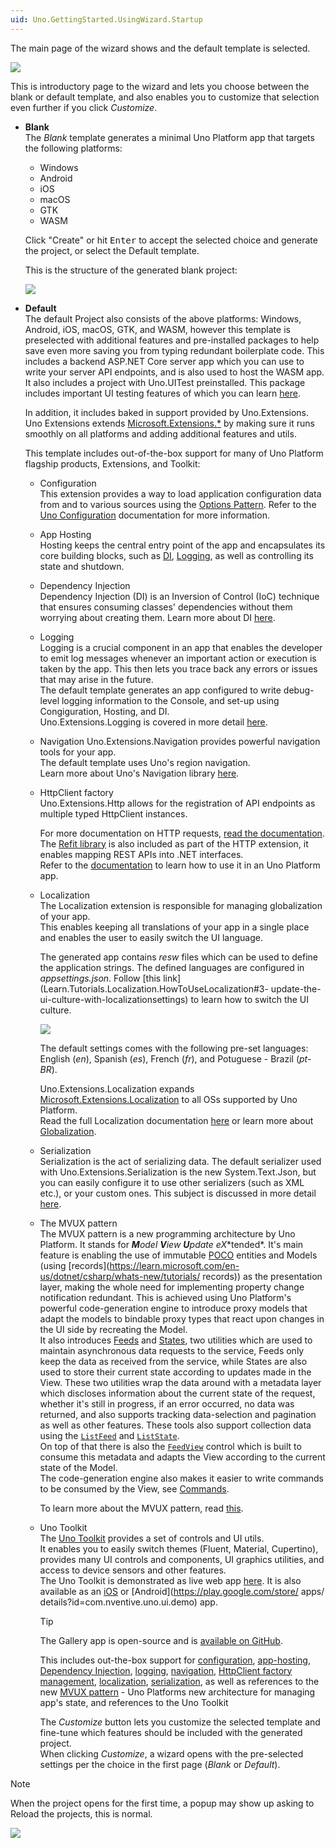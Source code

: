```yaml
---
uid: Uno.GettingStarted.UsingWizard.Startup
---
```


The main page of the wizard shows and the default template is selected.

![](assets/intro.jpg)

This is introductory page to the wizard and lets you choose between the blank or default template, and also enables you to customize that selection even further if you click *Customize*.

- **Blank**  
    The *Blank* template generates a minimal Uno Platform app that targets the following platforms:  
    - Windows
    - Android
    - iOS
    - macOS
    - GTK
    - WASM

    Click "Create" or hit <kbd>Enter</kbd> to accept the selected choice and generate the project, or select the Default template.

    This is the structure of the generated blank project:

    ![](assets/blank-project-structure.jpg)    

- **Default**  
    The default Project also consists of the above platforms: Windows, Android, iOS, macOS, GTK, and WASM, however this template is preselected with additional features and pre-installed packages to help save even more saving you from typing redundant boilerplate code.
    This includes a backend ASP.NET Core server app which you can use to write your server API endpoints, and is also used to host the WASM app.  
    It also includes a project with Uno.UITest preinstalled. This package includes important UI testing features of which you can learn [here](xref:Uno.UITest.GetStarted).  

    In addition, it includes baked in support provided by Uno.Extensions. Uno Extensions extends [Microsoft.Extensions.*](https://learn.microsoft.com/en-us/dotnet/standard/runtime-libraries-overview#extensions-to-the-runtime-libraries) by making sure it runs smoothly on all platforms and adding additional features and utils.

    This template includes out-of-the-box support for many of Uno Platform flagship products, Extensions, and Toolkit:

    - Configuration  
        This extension provides a way to load application configuration data from and to various sources using the [Options Pattern](https://learn.microsoft.com/en-us/dotnet/core/extensions/options).
        Refer to the [Uno Configuration](xref:Overview.Configuration) documentation for more information.

    - App Hosting  
        Hosting keeps the central entry point of the app and encapsulates its core building blocks, such as [DI](#dependency-injection), [Logging](#logging), as well as controlling its state and shutdown.

    - Dependency Injection  
        Dependency Injection (DI) is an Inversion of Control (IoC) technique that ensures consuming classes' dependencies without them worrying about creating them.
        Learn more about DI [here](xref:Overview.DependencyInjection).

    - Logging  
        Logging is a crucial component in an app that enables the developer to emit log messages whenever an important action or execution is taken by the app. This then lets you trace back any errors or issues that may arise in  the  future.        
        The default template generates an app configured to write debug-level logging information to the Console, and set-up using Congiguration, Hosting, and DI.  
        Uno.Extensions.Logging is covered in more detail [here](xref:Overview.Logging).

    - Navigation
        Uno.Extensions.Navigation provides powerful navigation tools for your app.  
        The default template uses Uno's region navigation.  
        Learn more about Uno's Navigation library [here](xref:Overview.Navigation).

    - HttpClient factory  
        Uno.Extensions.Http allows for the registration of API endpoints as multiple typed HttpClient instances.

        For more documentation on HTTP requests, [read the documentation](xref:Overview.Http).  
        The [Refit library](https://github.com/reactiveui/refit) is also included as part of the HTTP extension, it enables mapping REST APIs into .NET interfaces.  
        Refer to the [documentation](xref:Overview.Http#refit) to learn how to use it in an Uno Platform app.

    - Localization  
        The Localization extension is responsible for managing globalization of your app.  
        This enables keeping all translations of your app in a single place and enables the user to easily switch the UI language.

        The generated app contains *resw* files which can be used to define the application strings. The defined languages are configured in *appsettings.json*. Follow [this link] (Learn.Tutorials.Localization.HowToUseLocalization#3-  update-the-ui-culture-with-localizationsettings) to learn how to switch the UI culture.

        ![](Assets/localization.jpg)
        
        The default settings comes with the following pre-set languages: English (*en*), Spanish (*es*), French (*fr*), and Potuguese - Brazil (*pt-BR*).

        Uno.Extensions.Localization expands [Microsoft.Extensions.Localization](https://learn.microsoft.com/en-us/dotnet/core/extensions/localization) to all OSs supported by Uno Platform.  
        Read the full Localization documentation [here](xref:Overview.Localization) or learn more about [Globalization](https://learn.microsoft.com/en-us/dotnet/core/extensions/globalization).    

    - Serialization  
        Serialization is the act of serializing data. The default serializer used with Uno.Extensions.Serialization is the new System.Text.Json, but you can easily configure it to use other serializers (such as XML etc.), or your    custom ones.
        This subject is discussed in more detail [here](xref:Overview.Serialization).

    - The MVUX pattern  
        The MVUX pattern is a new programming architecture by Uno Platform. It stands for ***M**odel **V**iew **U**pdate e**X**tended*.
        It's main feature is enabling the use of immutable [POCO](https://en.wikipedia.org/wiki/Plain_old_CLR_object) entities and Models (using [records](https://learn.microsoft.com/en-us/dotnet/csharp/whats-new/tutorials/ records))  as the presentation layer, making the whole need for implementing property change notification redundant.
        This is achieved using Uno Platform's powerful code-generation engine to introduce proxy models that adapt the models to bindable proxy types that react upon changes in the UI side by recreating the Model.  
        It also introduces [Feeds](xref:Overview.Mvux.Feeds) and [States](xref:Overview.Mvux.States), two utilities which are used to maintain asynchronous data requests to the service, Feeds only keep the data as received from the    service, while States are also used to store their current state according to updates made in the View. These two utilities wrap the data around with a metadata layer which discloses information about the current state  of   the request, whether it's still in progress, if an error occurred, no data was returned, and also supports tracking data-selection and pagination as well as other features. These tools also support collection data   using the   [`ListFeed`](xref:Overview.Mvux.ListFeeds) and [`ListState`](xref:Overview.Mvux.ListStates).  
        On top of that there is also the [`FeedView`](xref:Overview.Mvux.FeedView) control which is built to consume this metadata and adapts the View according to the current state of the Model.  
        The code-generation engine also makes it easier to write commands to be consumed by the View, see [Commands](xref:Overview.Mvux.Advanced.Commands).

        To learn more about the MVUX pattern, read [this](xref:Overview.Mvux.Overview).

    - Uno Toolkit  
        The [Uno Toolkit](https://platform.uno/uno-toolkit) provides a set of controls and UI utils.  
        It enables you to easily switch themes (Fluent, Material, Cupertino), provides many UI controls and components, UI graphics utilities, and access to device sensors and other features.  
        The Uno Toolkit is demonstrated as live web app [here](https://gallery.platform.uno/). It is also available as an [iOS](https://apps.apple.com/us/app/uno-gallery/id1380984680) or [Android](https://play.google.com/store/ apps/  details?id=com.nventive.uno.ui.demo) app.

        > [!TIP]  
        > The Gallery app is open-source and is [available on GitHub](https://github.com/unoplatform/uno.gallery).

        This includes out-the-box support for [configuration](xref:Overview.Configuration), [app-hosting](xref:Overview.Hosting), [Dependency Injection](xref:Overview.DependencyInjection), [logging](xref:Overview.Logging),    [navigation](xref:Overview.Navigation), [HttpClient factory management](xref:Overview.Http), [localization](xref:Overview.Localization), [serialization](xref:Overview.Serialization), as well as references to the new [MVUX    pattern](xref:Overview.Mvux.Overview) - Uno Platforms new architecture for managing app's state, and references to the Uno Toolkit 
                    
        The *Customize* button lets you customize the selected template and fine-tune which features should be included with the generated project.  
        When clicking *Customize*, a wizard opens with the pre-selected settings per the choice in the first page (*Blank* or *Default*).

> [!NOTE]  
> When the project opens for the first time, a popup may show up asking to Reload the projects, this is normal.
>
> ![](assets/reload-projects.jpg)
